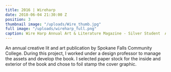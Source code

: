 ```yaml
---
title: 2016 | Wireharp
date: 2018-06-04 21:30:00 Z
position: 3
thumbnail image: "/uploads/Wire_thumb.jpg"
full image: "/uploads/wireharp_full.png"
caption: Wire Harp Annual Art & Literature Magazine - Silver Student  Addy Award
---
```


An annual creative lit and art publication by Spokane Falls Community College. During this project, I worked under a design professor to manage the assets and develop the book. I selected paper stock for the inside and exterior of the book and chose to foil stamp the cover graphic.